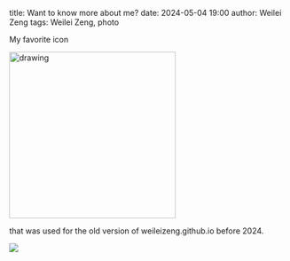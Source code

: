 title: Want to know more about me?
date: 2024-05-04 19:00
author: Weilei Zeng
tags: Weilei Zeng, photo



My favorite icon

<img src="images/logos/zw@960px.png" alt="drawing" width="300"/>




that was used for the old version of weileizeng.github.io before 2024.


![](static/zwl_assets/icon.jpeg)